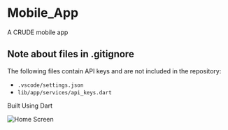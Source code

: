 # Mobile_App
A CRUDE mobile app


## Note about files in .gitignore

The following files contain API keys and are not included in the repository:

- `.vscode/settings.json`
- `lib/app/services/api_keys.dart`


Built Using Dart


![Home Screen](https://ibb.co/vQhCXqR)
